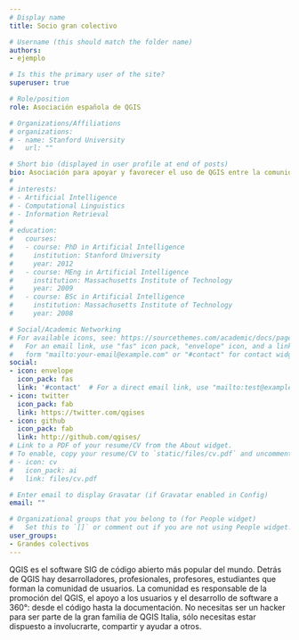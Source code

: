 ```yaml
---
# Display name
title: Socio gran colectivo

# Username (this should match the folder name)
authors:
- ejemplo

# Is this the primary user of the site?
superuser: true

# Role/position
role: Asociación española de QGIS

# Organizations/Affiliations
# organizations:
# - name: Stanford University
#   url: ""

# Short bio (displayed in user profile at end of posts)
bio: Asociación para apoyar y favorecer el uso de QGIS entre la comunidad española.
#
# interests:
# - Artificial Intelligence
# - Computational Linguistics
# - Information Retrieval
#
# education:
#   courses:
#   - course: PhD in Artificial Intelligence
#     institution: Stanford University
#     year: 2012
#   - course: MEng in Artificial Intelligence
#     institution: Massachusetts Institute of Technology
#     year: 2009
#   - course: BSc in Artificial Intelligence
#     institution: Massachusetts Institute of Technology
#     year: 2008

# Social/Academic Networking
# For available icons, see: https://sourcethemes.com/academic/docs/page-builder/#icons
#   For an email link, use "fas" icon pack, "envelope" icon, and a link in the
#   form "mailto:your-email@example.com" or "#contact" for contact widget.
social:
- icon: envelope
  icon_pack: fas
  link: '#contact'  # For a direct email link, use "mailto:test@example.org".
- icon: twitter
  icon_pack: fab
  link: https://twitter.com/qgises
- icon: github
  icon_pack: fab
  link: http://github.com/qgises/
# Link to a PDF of your resume/CV from the About widget.
# To enable, copy your resume/CV to `static/files/cv.pdf` and uncomment the lines below.
# - icon: cv
#   icon_pack: ai
#   link: files/cv.pdf

# Enter email to display Gravatar (if Gravatar enabled in Config)
email: ""

# Organizational groups that you belong to (for People widget)
#   Set this to `[]` or comment out if you are not using People widget.
user_groups:
- Grandes colectivos
---
```


QGIS es el software SIG de código abierto más popular del mundo. Detrás de QGIS hay desarrolladores, profesionales, profesores, estudiantes que forman la comunidad de usuarios. La comunidad es responsable de la promoción del QGIS, el apoyo a los usuarios y el desarrollo de software a 360°: desde el código hasta la documentación. No necesitas ser un hacker para ser parte de la gran familia de QGIS Italia, sólo necesitas estar dispuesto a involucrarte, compartir y ayudar a otros.
